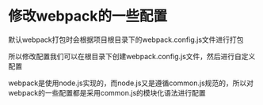 # 修改webpack的一些配置
默认webpack打包时会根据项目根目录下的webpack.config.js文件进行打包

所以修改配置我们可以在根目录下创建webpack.config.js文件，然后进行自定义配置

webpack是使用node.js实现的，而node.js又是遵循common.js规范的，所以对webpack的一些配置都是采用common.js的模块化语法进行配置